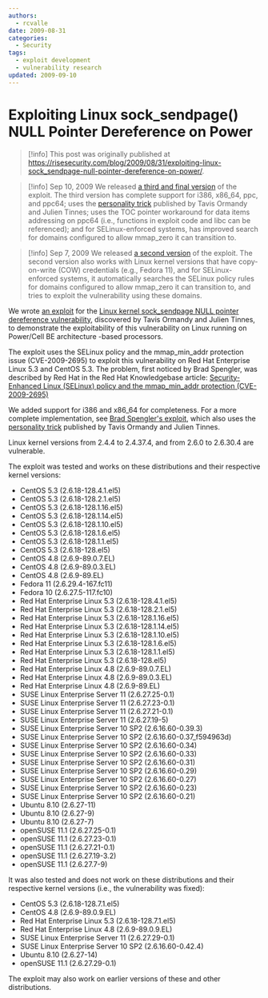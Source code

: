 ```yaml
---
authors:
  - rcvalle
date: 2009-08-31
categories:
  - Security
tags:
  - exploit development
  - vulnerability research
updated: 2009-09-10
---
```


# Exploiting Linux sock_sendpage() NULL Pointer Dereference on Power

> [!info]
> This post was originally published at
> <https://risesecurity.com/blog/2009/08/31/exploiting-linux-sock_sendpage-null-pointer-dereference-on-power/>.

> [!info] Sep 10, 2009
> We released [a third and final version][7] of the exploit. The third version
> has complete support for i386, x86_64, ppc, and ppc64; uses the [personality
> trick][4] published by Tavis Ormandy and Julien Tinnes; uses the TOC pointer
> workaround for data items addressing on ppc64 (i.e., functions in exploit
> code and libc can be referenced); and for SELinux-enforced systems, has
> improved search for domains configured to allow mmap_zero it can transition
> to.

> [!info] Sep 7, 2009
> We released [a second version][6] of the exploit. The second version also
> works with Linux kernel versions that have copy-on-write (COW) credentials
> (e.g., Fedora 11), and for SELinux-enforced systems, it automatically
> searches the SELinux policy rules for domains configured to allow mmap_zero
> it can transition to, and tries to exploit the vulnerability using these
> domains.

We wrote [an exploit][1] for the [Linux kernel sock_sendpage NULL pointer
dereference vulnerability][2], discovered by Tavis Ormandy and Julien Tinnes,
to demonstrate the exploitability of this vulnerability on Linux running on
Power/Cell BE architecture -based processors.

<!-- more -->

The exploit uses the SELinux policy and the mmap_min_addr protection issue
(CVE-2009-2695) to exploit this vulnerability on Red Hat Enterprise Linux 5.3
and CentOS 5.3. The problem, first noticed by Brad Spengler, was described by
Red Hat in the Red Hat Knowledgebase article: [Security-Enhanced Linux
(SELinux) policy and the mmap_min_addr protection (CVE-2009-2695)][3]

We added support for i386 and x86_64 for completeness. For a more complete
implementation, see [Brad Spengler's exploit][4], which also uses the
[personality trick][5] published by Tavis Ormandy and Julien Tinnes.

Linux kernel versions from 2.4.4 to 2.4.37.4, and from 2.6.0 to 2.6.30.4 are
vulnerable.

The exploit was tested and works on these distributions and their respective
kernel versions:

* CentOS 5.3 (2.6.18-128.4.1.el5)
* CentOS 5.3 (2.6.18-128.2.1.el5)
* CentOS 5.3 (2.6.18-128.1.16.el5)
* CentOS 5.3 (2.6.18-128.1.14.el5)
* CentOS 5.3 (2.6.18-128.1.10.el5)
* CentOS 5.3 (2.6.18-128.1.6.el5)
* CentOS 5.3 (2.6.18-128.1.1.el5)
* CentOS 5.3 (2.6.18-128.el5)
* CentOS 4.8 (2.6.9-89.0.7.EL)
* CentOS 4.8 (2.6.9-89.0.3.EL)
* CentOS 4.8 (2.6.9-89.EL)
* Fedora 11 (2.6.29.4-167.fc11)
* Fedora 10 (2.6.27.5-117.fc10)
* Red Hat Enterprise Linux 5.3 (2.6.18-128.4.1.el5)
* Red Hat Enterprise Linux 5.3 (2.6.18-128.2.1.el5)
* Red Hat Enterprise Linux 5.3 (2.6.18-128.1.16.el5)
* Red Hat Enterprise Linux 5.3 (2.6.18-128.1.14.el5)
* Red Hat Enterprise Linux 5.3 (2.6.18-128.1.10.el5)
* Red Hat Enterprise Linux 5.3 (2.6.18-128.1.6.el5)
* Red Hat Enterprise Linux 5.3 (2.6.18-128.1.1.el5)
* Red Hat Enterprise Linux 5.3 (2.6.18-128.el5)
* Red Hat Enterprise Linux 4.8 (2.6.9-89.0.7.EL)
* Red Hat Enterprise Linux 4.8 (2.6.9-89.0.3.EL)
* Red Hat Enterprise Linux 4.8 (2.6.9-89.EL)
* SUSE Linux Enterprise Server 11 (2.6.27.25-0.1)
* SUSE Linux Enterprise Server 11 (2.6.27.23-0.1)
* SUSE Linux Enterprise Server 11 (2.6.27.21-0.1)
* SUSE Linux Enterprise Server 11 (2.6.27.19-5)
* SUSE Linux Enterprise Server 10 SP2 (2.6.16.60-0.39.3)
* SUSE Linux Enterprise Server 10 SP2 (2.6.16.60-0.37_f594963d)
* SUSE Linux Enterprise Server 10 SP2 (2.6.16.60-0.34)
* SUSE Linux Enterprise Server 10 SP2 (2.6.16.60-0.33)
* SUSE Linux Enterprise Server 10 SP2 (2.6.16.60-0.31)
* SUSE Linux Enterprise Server 10 SP2 (2.6.16.60-0.29)
* SUSE Linux Enterprise Server 10 SP2 (2.6.16.60-0.27)
* SUSE Linux Enterprise Server 10 SP2 (2.6.16.60-0.23)
* SUSE Linux Enterprise Server 10 SP2 (2.6.16.60-0.21)
* Ubuntu 8.10 (2.6.27-11)
* Ubuntu 8.10 (2.6.27-9)
* Ubuntu 8.10 (2.6.27-7)
* openSUSE 11.1 (2.6.27.25-0.1)
* openSUSE 11.1 (2.6.27.23-0.1)
* openSUSE 11.1 (2.6.27.21-0.1)
* openSUSE 11.1 (2.6.27.19-3.2)
* openSUSE 11.1 (2.6.27.7-9)

It was also tested and does not work on these distributions and their
respective kernel versions (i.e., the vulnerability was fixed):

* CentOS 5.3 (2.6.18-128.7.1.el5)
* CentOS 4.8 (2.6.9-89.0.9.EL)
* Red Hat Enterprise Linux 5.3 (2.6.18-128.7.1.el5)
* Red Hat Enterprise Linux 4.8 (2.6.9-89.0.9.EL)
* SUSE Linux Enterprise Server 11 (2.6.27.29-0.1)
* SUSE Linux Enterprise Server 10 SP2 (2.6.16.60-0.42.4)
* Ubuntu 8.10 (2.6.27-14)
* openSUSE 11.1 (2.6.27.29-0.1)

The exploit may also work on earlier versions of these and other distributions.

[1]: https://github.com/rcvalle/exploits/raw/HEAD/linux-sendpage.c
[2]: https://blog.cr0.org/2009/08/linux-null-pointer-dereference-due-to.html
[3]: https://access.redhat.com/articles/17995
[4]: https://grsecurity.net/~spender/exploits/wunderbar_emporium2.tgz
[5]: https://blog.cr0.org/2009/06/bypassing-linux-null-pointer.html
[6]: https://github.com/rcvalle/exploits/raw/HEAD/linux-sendpage2.tar.gz
[7]: https://github.com/rcvalle/exploits/raw/HEAD/linux-sendpage3.tar.gz
